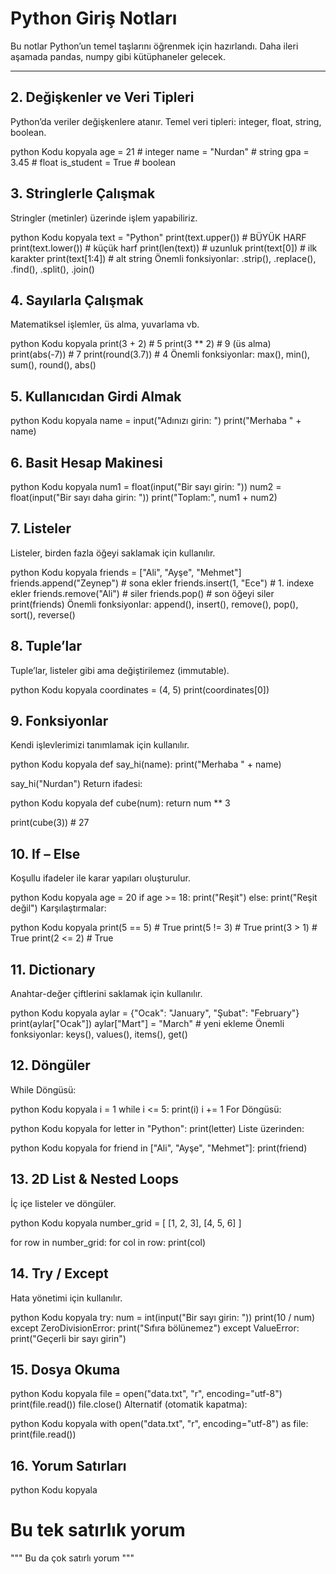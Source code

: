 # Python Giriş Notları 

Bu notlar Python’un temel taşlarını öğrenmek için hazırlandı.
Daha ileri aşamada pandas, numpy gibi kütüphaneler gelecek.

---

## 2. Değişkenler ve Veri Tipleri
Python’da veriler değişkenlere atanır. Temel veri tipleri: integer, float, string, boolean.

python
Kodu kopyala
age = 21           # integer
name = "Nurdan"    # string
gpa = 3.45         # float
is_student = True  # boolean


## 3. Stringlerle Çalışmak
Stringler (metinler) üzerinde işlem yapabiliriz.

python
Kodu kopyala
text = "Python"
print(text.upper())      # BÜYÜK HARF
print(text.lower())      # küçük harf
print(len(text))         # uzunluk
print(text[0])           # ilk karakter
print(text[1:4])         # alt string
Önemli fonksiyonlar: .strip(), .replace(), .find(), .split(), .join()


## 4. Sayılarla Çalışmak
Matematiksel işlemler, üs alma, yuvarlama vb.

python
Kodu kopyala
print(3 + 2)    # 5
print(3 ** 2)   # 9 (üs alma)
print(abs(-7))  # 7
print(round(3.7))  # 4
Önemli fonksiyonlar: max(), min(), sum(), round(), abs()


## 5. Kullanıcıdan Girdi Almak
python
Kodu kopyala
name = input("Adınızı girin: ")
print("Merhaba " + name)


## 6. Basit Hesap Makinesi
python
Kodu kopyala
num1 = float(input("Bir sayı girin: "))
num2 = float(input("Bir sayı daha girin: "))
print("Toplam:", num1 + num2)


## 7. Listeler
Listeler, birden fazla öğeyi saklamak için kullanılır.

python
Kodu kopyala
friends = ["Ali", "Ayşe", "Mehmet"]
friends.append("Zeynep")  # sona ekler
friends.insert(1, "Ece")  # 1. indexe ekler
friends.remove("Ali")     # siler
friends.pop()             # son öğeyi siler
print(friends)
Önemli fonksiyonlar: append(), insert(), remove(), pop(), sort(), reverse()


## 8. Tuple’lar
Tuple’lar, listeler gibi ama değiştirilemez (immutable).

python
Kodu kopyala
coordinates = (4, 5)
print(coordinates[0])


## 9. Fonksiyonlar
Kendi işlevlerimizi tanımlamak için kullanılır.

python
Kodu kopyala
def say_hi(name):
    print("Merhaba " + name)

say_hi("Nurdan")
Return ifadesi:

python
Kodu kopyala
def cube(num):
    return num ** 3

print(cube(3))  # 27


## 10. If – Else
Koşullu ifadeler ile karar yapıları oluşturulur.

python
Kodu kopyala
age = 20
if age >= 18:
    print("Reşit")
else:
    print("Reşit değil")
Karşılaştırmalar:

python
Kodu kopyala
print(5 == 5)  # True
print(5 != 3)  # True
print(3 > 1)   # True
print(2 <= 2)  # True


## 11. Dictionary
Anahtar-değer çiftlerini saklamak için kullanılır.

python
Kodu kopyala
aylar = {"Ocak": "January", "Şubat": "February"}
print(aylar["Ocak"])
aylar["Mart"] = "March"  # yeni ekleme
Önemli fonksiyonlar: keys(), values(), items(), get()


## 12. Döngüler
While Döngüsü:

python
Kodu kopyala
i = 1
while i <= 5:
    print(i)
    i += 1
For Döngüsü:

python
Kodu kopyala
for letter in "Python":
    print(letter)
Liste üzerinden:

python
Kodu kopyala
for friend in ["Ali", "Ayşe", "Mehmet"]:
    print(friend)


## 13. 2D List & Nested Loops
İç içe listeler ve döngüler.

python
Kodu kopyala
number_grid = [
    [1, 2, 3],
    [4, 5, 6]
]

for row in number_grid:
    for col in row:
        print(col)


## 14. Try / Except
Hata yönetimi için kullanılır.

python
Kodu kopyala
try:
    num = int(input("Bir sayı girin: "))
    print(10 / num)
except ZeroDivisionError:
    print("Sıfıra bölünemez")
except ValueError:
    print("Geçerli bir sayı girin")


## 15. Dosya Okuma
python
Kodu kopyala
file = open("data.txt", "r", encoding="utf-8")
print(file.read())
file.close()
Alternatif (otomatik kapatma):

python
Kodu kopyala
with open("data.txt", "r", encoding="utf-8") as file:
    print(file.read())

    
## 16. Yorum Satırları
python
Kodu kopyala
# Bu tek satırlık yorum
"""
Bu da çok
satırlı
yorum
"""



